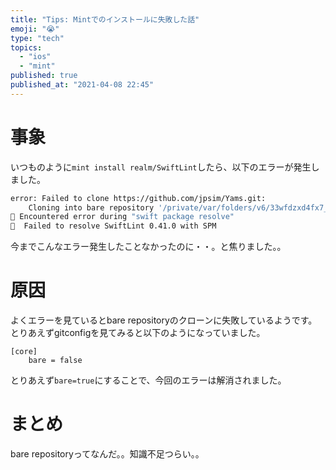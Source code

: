 ```yaml
---
title: "Tips: Mintでのインストールに失敗した話"
emoji: "😭"
type: "tech"
topics:
  - "ios"
  - "mint"
published: true
published_at: "2021-04-08 22:45"
---
```


# 事象
いつものように`mint install realm/SwiftLint`したら、以下のエラーが発生しました。

```sh
error: Failed to clone https://github.com/jpsim/Yams.git:
    Cloning into bare repository '/private/var/folders/v6/33wfdzxd4fx7_59fq5wrv59h0000gn/T/mint/github.com_realm_SwiftLint/.build/repositories/Yams-00fc82b0'...
🌱 Encountered error during "swift package resolve"
🌱  Failed to resolve SwiftLint 0.41.0 with SPM
```

今までこんなエラー発生したことなかったのに・・。と焦りました。。

# 原因
よくエラーを見ているとbare repositoryのクローンに失敗しているようです。
とりあえずgitconfigを見てみると以下のようになっていました。
```
[core]
    bare = false
```
とりあえず`bare=true`にすることで、今回のエラーは解消されました。

# まとめ
bare repositoryってなんだ。。知識不足つらい。。